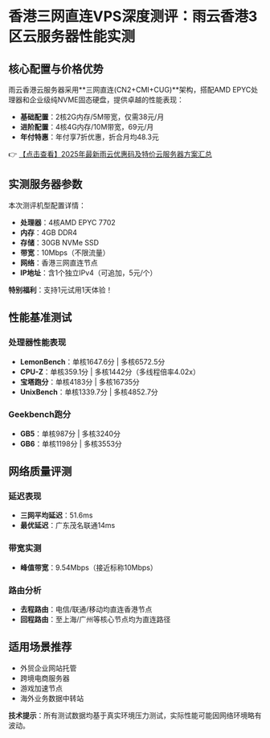 # 香港三网直连VPS深度测评：雨云香港3区云服务器性能实测

## 核心配置与价格优势

雨云香港云服务器采用**三网直连(CN2+CMI+CUG)**架构，搭配AMD EPYC处理器和企业级纯NVME固态硬盘，提供卓越的性能表现：

- **基础配置**：2核2G内存/5M带宽，仅需38元/月
- **进阶配置**：4核4G内存/10M带宽，69元/月
- **年付特惠**：年付享7折优惠，折合月均48.3元

👉 [【点击查看】2025年最新雨云优惠码及特价云服务器方案汇总](https://bit.ly/RainYun)

## 实测服务器参数

本次测评机型配置详情：
- **处理器**：4核AMD EPYC 7702
- **内存**：4GB DDR4
- **存储**：30GB NVMe SSD
- **带宽**：10Mbps（不限流量）
- **网络**：香港三网直连节点
- **IP地址**：含1个独立IPv4（可追加，5元/个）

**特别福利**：支持1元试用1天体验！

## 性能基准测试

### 处理器性能表现
- **LemonBench**：单核1647.6分 | 多核6572.5分
- **CPU-Z**：单核359.1分 | 多核1442分（多线程倍率4.02x）
- **宝塔跑分**：单核4183分 | 多核16735分
- **UnixBench**：单核1339.7分 | 多核4852.7分

### Geekbench跑分
- **GB5**：单核987分 | 多核3240分
- **GB6**：单核1198分 | 多核3553分

## 网络质量评测

### 延迟表现
- **三网平均延迟**：51.6ms
- **最优延迟**：广东茂名联通14ms

### 带宽实测
- **峰值带宽**：9.54Mbps（接近标称10Mbps）

### 路由分析
- **去程路由**：电信/联通/移动均直连香港节点
- **回程路由**：至上海/广州等核心节点均为直连路径

## 适用场景推荐
- 外贸企业网站托管
- 跨境电商服务器
- 游戏加速节点
- 海外业务数据中转站

**技术提示**：所有测试数据均基于真实环境压力测试，实际性能可能因网络环境略有波动。